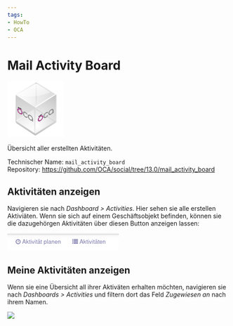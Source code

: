 ```yaml
---
tags:
- HowTo
- OCA
---
```

# Mail Activity Board
![icon_oca_app](assets/icon_oca_app.png)

Übersicht aller erstellten Aktivitäten.

Technischer Name: `mail_activity_board`\
Repository: <https://github.com/OCA/social/tree/13.0/mail_activity_board>

## Aktivitäten anzeigen

Navigieren sie nach *Dashboard > Activities*. Hier sehen sie alle erstellen Aktiviäten. Wenn sie sich auf einem Geschäftsobjekt befinden, können sie die dazugehörgen Aktivitäten über diesen Button anzeigen lassen:

![](assets/Mail%20Activity%20Board%20List.png)

## Meine Aktivitäten anzeigen

Wenn sie eine Übersicht all ihrer Aktiväten erhalten möchten, navigieren sie nach *Dashboards > Activities* und filtern dort das Feld *Zugewiesen an* nach ihrem Namen.

![](assets/Mail%20Activity%20Board%20Meine%20Aktivitäten.png)